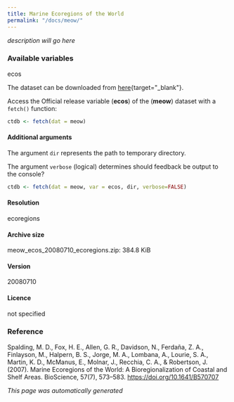 ```yaml
---
title: Marine Ecoregions of the World
permalink: "/docs/meow/"
---
```


*description will go here*

### Available variables 

ecos

The dataset can be downloaded from [here](https://www.worldwildlife.org/publications/marine-ecoregions-of-the-world-a-bioregionalization-of-coastal-and-shelf-areas){target="_blank"}.

Access the Official release variable (**ecos**) of the (**meow**) dataset with a `fetch()` function:
	


```r
ctdb <- fetch(dat = meow)
```

#### Additional arguments

The argument `dir` represents the path to temporary directory. 

The argument `verbose` (logical) determines should feedback be output to the console?
	


```r
ctdb <- fetch(dat = meow, var = ecos, dir, verbose=FALSE)
```

#### Resolution 

ecoregions

#### Archive size

meow_ecos_20080710_ecoregions.zip: 384.8 KiB

#### Version

20080710

#### Licence

not specified

### Reference
Spalding, M. D., Fox, H. E., Allen, G. R., Davidson, N., Ferdaña, Z. A., Finlayson, M., Halpern, B. S., Jorge, M. A., Lombana, A., Lourie, S. A., Martin, K. D., McManus, E., Molnar, J., Recchia, C. A., & Robertson, J. (2007). Marine Ecoregions of the World: A Bioregionalization of Coastal and Shelf Areas. BioScience, 57(7), 573–583. https://doi.org/10.1641/B570707 

*This page was automatically generated*
